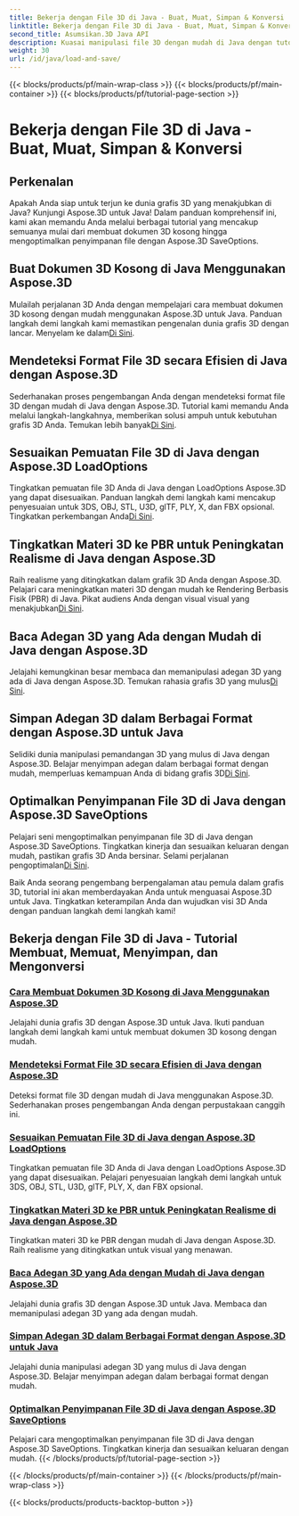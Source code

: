 ```yaml
---
title: Bekerja dengan File 3D di Java - Buat, Muat, Simpan & Konversi
linktitle: Bekerja dengan File 3D di Java - Buat, Muat, Simpan & Konversi
second_title: Asumsikan.3D Java API
description: Kuasai manipulasi file 3D dengan mudah di Java dengan tutorial Aspose.3D. Buat, muat, simpan, dan konversi file 3D dengan mudah menggunakan panduan langkah demi langkah.
weight: 30
url: /id/java/load-and-save/
---
```


{{< blocks/products/pf/main-wrap-class >}}
{{< blocks/products/pf/main-container >}}
{{< blocks/products/pf/tutorial-page-section >}}

# Bekerja dengan File 3D di Java - Buat, Muat, Simpan & Konversi


## Perkenalan

Apakah Anda siap untuk terjun ke dunia grafis 3D yang menakjubkan di Java? Kunjungi Aspose.3D untuk Java! Dalam panduan komprehensif ini, kami akan memandu Anda melalui berbagai tutorial yang mencakup semuanya mulai dari membuat dokumen 3D kosong hingga mengoptimalkan penyimpanan file dengan Aspose.3D SaveOptions.

## Buat Dokumen 3D Kosong di Java Menggunakan Aspose.3D

 Mulailah perjalanan 3D Anda dengan mempelajari cara membuat dokumen 3D kosong dengan mudah menggunakan Aspose.3D untuk Java. Panduan langkah demi langkah kami memastikan pengenalan dunia grafis 3D dengan lancar. Menyelam ke dalam[Di Sini](./create-empty-3d-document/).

## Mendeteksi Format File 3D secara Efisien di Java dengan Aspose.3D

 Sederhanakan proses pengembangan Anda dengan mendeteksi format file 3D dengan mudah di Java dengan Aspose.3D. Tutorial kami memandu Anda melalui langkah-langkahnya, memberikan solusi ampuh untuk kebutuhan grafis 3D Anda. Temukan lebih banyak[Di Sini](./detect-3d-file-formats/).

## Sesuaikan Pemuatan File 3D di Java dengan Aspose.3D LoadOptions

Tingkatkan pemuatan file 3D Anda di Java dengan LoadOptions Aspose.3D yang dapat disesuaikan. Panduan langkah demi langkah kami mencakup penyesuaian untuk 3DS, OBJ, STL, U3D, glTF, PLY, X, dan FBX opsional. Tingkatkan perkembangan Anda[Di Sini](./customize-3d-file-loading/).

## Tingkatkan Materi 3D ke PBR untuk Peningkatan Realisme di Java dengan Aspose.3D

 Raih realisme yang ditingkatkan dalam grafik 3D Anda dengan Aspose.3D. Pelajari cara meningkatkan materi 3D dengan mudah ke Rendering Berbasis Fisik (PBR) di Java. Pikat audiens Anda dengan visual visual yang menakjubkan[Di Sini](./upgrade-materials-to-pbr/).

## Baca Adegan 3D yang Ada dengan Mudah di Java dengan Aspose.3D

 Jelajahi kemungkinan besar membaca dan memanipulasi adegan 3D yang ada di Java dengan Aspose.3D. Temukan rahasia grafis 3D yang mulus[Di Sini](./read-existing-3d-scenes/).

## Simpan Adegan 3D dalam Berbagai Format dengan Aspose.3D untuk Java

 Selidiki dunia manipulasi pemandangan 3D yang mulus di Java dengan Aspose.3D. Belajar menyimpan adegan dalam berbagai format dengan mudah, memperluas kemampuan Anda di bidang grafis 3D[Di Sini](./save-3d-scenes/).

## Optimalkan Penyimpanan File 3D di Java dengan Aspose.3D SaveOptions

 Pelajari seni mengoptimalkan penyimpanan file 3D di Java dengan Aspose.3D SaveOptions. Tingkatkan kinerja dan sesuaikan keluaran dengan mudah, pastikan grafis 3D Anda bersinar. Selami perjalanan pengoptimalan[Di Sini](./optimize-3d-file-saving/).

Baik Anda seorang pengembang berpengalaman atau pemula dalam grafis 3D, tutorial ini akan memberdayakan Anda untuk menguasai Aspose.3D untuk Java. Tingkatkan keterampilan Anda dan wujudkan visi 3D Anda dengan panduan langkah demi langkah kami!
## Bekerja dengan File 3D di Java - Tutorial Membuat, Memuat, Menyimpan, dan Mengonversi
### [Cara Membuat Dokumen 3D Kosong di Java Menggunakan Aspose.3D](./create-empty-3d-document/)
Jelajahi dunia grafis 3D dengan Aspose.3D untuk Java. Ikuti panduan langkah demi langkah kami untuk membuat dokumen 3D kosong dengan mudah.
### [Mendeteksi Format File 3D secara Efisien di Java dengan Aspose.3D](./detect-3d-file-formats/)
Deteksi format file 3D dengan mudah di Java menggunakan Aspose.3D. Sederhanakan proses pengembangan Anda dengan perpustakaan canggih ini.
### [Sesuaikan Pemuatan File 3D di Java dengan Aspose.3D LoadOptions](./customize-3d-file-loading/)
Tingkatkan pemuatan file 3D Anda di Java dengan LoadOptions Aspose.3D yang dapat disesuaikan. Pelajari penyesuaian langkah demi langkah untuk 3DS, OBJ, STL, U3D, glTF, PLY, X, dan FBX opsional.
### [Tingkatkan Materi 3D ke PBR untuk Peningkatan Realisme di Java dengan Aspose.3D](./upgrade-materials-to-pbr/)
Tingkatkan materi 3D ke PBR dengan mudah di Java dengan Aspose.3D. Raih realisme yang ditingkatkan untuk visual yang menawan.
### [Baca Adegan 3D yang Ada dengan Mudah di Java dengan Aspose.3D](./read-existing-3d-scenes/)
Jelajahi dunia grafis 3D dengan Aspose.3D untuk Java. Membaca dan memanipulasi adegan 3D yang ada dengan mudah.
### [Simpan Adegan 3D dalam Berbagai Format dengan Aspose.3D untuk Java](./save-3d-scenes/)
Jelajahi dunia manipulasi adegan 3D yang mulus di Java dengan Aspose.3D. Belajar menyimpan adegan dalam berbagai format dengan mudah.
### [Optimalkan Penyimpanan File 3D di Java dengan Aspose.3D SaveOptions](./optimize-3d-file-saving/)
Pelajari cara mengoptimalkan penyimpanan file 3D di Java dengan Aspose.3D SaveOptions. Tingkatkan kinerja dan sesuaikan keluaran dengan mudah.
{{< /blocks/products/pf/tutorial-page-section >}}

{{< /blocks/products/pf/main-container >}}
{{< /blocks/products/pf/main-wrap-class >}}

{{< blocks/products/products-backtop-button >}}
